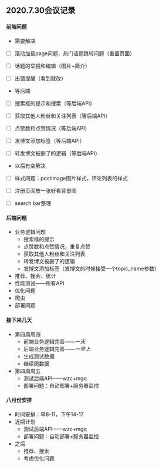 ## 2020.7.30会议记录



#### 前端问题

- 需要解决

- [ ] 滚动加载page问题，热门话题跳转问题（重置页面）
- [ ] 话题的举报和编辑（图片+简介）
- [ ] 出错提醒（看到就改）



- 等后端

- [ ] 搜索框的提示和搜索（等后端API）
- [ ] 获取其他人粉丝和关注列表（等后端API）
- [ ] 点赞数和点赞情况（等后端API）
- [ ] 发博文添加标签（等后端API）
- [ ] 转发博文被删了的逻辑（等后端API）



- 以后有空解决



- [ ] 样式问题：postimage图片样式，评论列表的样式
- [ ] 注册页面放一张好看背景图
- [ ] search bar整理



#### 后端问题

- 业务逻辑问题
  - 搜索框的提示
  - 点赞数和点赞情况，重复点赞
  - 获取其他人粉丝和关注列表
  - 转发博文被删了的逻辑
  - 发博文添加标签（发博文的时候接受一个topic_name参数）
- 推荐、搜索、统计
- 性能测试——所有API
- 优化问题
- 爬虫
- 部署问题



#### 接下来几天

- 第四周周四
  - 前端业务逻辑完善——*一天*
  - 后端业务逻辑完善——*一早上*
  - 生成测试数据
  - 继续爬数据
- 第四周周五
  - 测试后端API——wzc+mgq
  - 部署问题：自动部署+服务器监控



#### 八月份安排

- 时间安排：早8-11，下午14-17
- 近期计划
  - 测试后端API——wzc+mgq
  - 部署问题：自动部署+服务器监控
- 之后
  - 推荐、搜索
  - 考虑优化问题